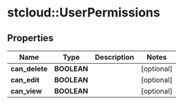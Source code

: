 # stcloud::UserPermissions

## Properties
Name | Type | Description | Notes
------------ | ------------- | ------------- | -------------
**can_delete** | **BOOLEAN** |  | [optional] 
**can_edit** | **BOOLEAN** |  | [optional] 
**can_view** | **BOOLEAN** |  | [optional] 


